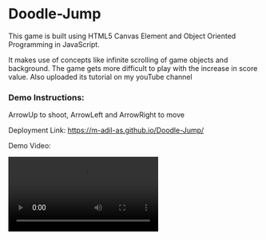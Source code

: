 # Doodle-Jump
This game is built using HTML5 Canvas Element and Object Oriented Programming in JavaScript.

It makes use of concepts like infinite scrolling of game objects and background. The game gets more difficult to play with the increase in score value. Also uploaded its tutorial on my youTube channel

### Demo Instructions:
ArrowUp to shoot, ArrowLeft and ArrowRight to move       

Deployment Link: https://m-adil-as.github.io/Doodle-Jump/

Demo Video:   

![Demo Doodle Jump](https://user-images.githubusercontent.com/115668271/196476702-01ae3e88-3783-45c9-b357-cfc00d015bcf.mp4)
